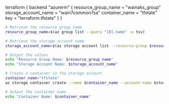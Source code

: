terraform {
    backend "azurerm" {
        resource_group_name  = "wainaks_group"
        storage_account_name = "wain7common7sa"
        container_name       = "tfstate"
        key                  = "terraform.tfstate"
    }
}


```bash
# Retrieve the resource group name
resource_group_name=$(az group list --query "[0].name" -o tsv)

# Retrieve the storage account name
storage_account_name=$(az storage account list --resource-group $resource_group_name --query "[0].name" -o tsv)

# Output the values
echo "Resource Group Name: $resource_group_name"
echo "Storage Account Name: $storage_account_name"
```

```bash
# Create a container in the storage account
container_name="tfstate"
az storage container create --name $container_name --account-name $storage_account_name

# Output the container name
echo "Container Name: $container_name"
```